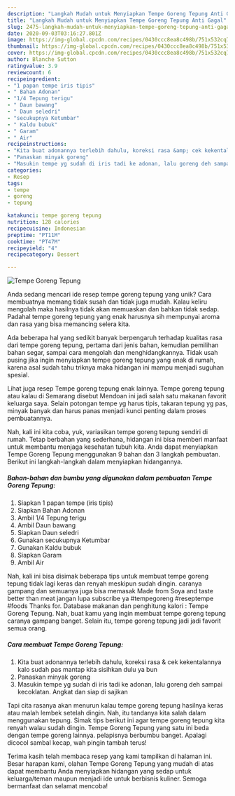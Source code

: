 ```yaml
---
description: "Langkah Mudah untuk Menyiapkan Tempe Goreng Tepung Anti Gagal"
title: "Langkah Mudah untuk Menyiapkan Tempe Goreng Tepung Anti Gagal"
slug: 2475-langkah-mudah-untuk-menyiapkan-tempe-goreng-tepung-anti-gagal
date: 2020-09-03T03:16:27.801Z
image: https://img-global.cpcdn.com/recipes/0430ccc8ea8c498b/751x532cq70/tempe-goreng-tepung-foto-resep-utama.jpg
thumbnail: https://img-global.cpcdn.com/recipes/0430ccc8ea8c498b/751x532cq70/tempe-goreng-tepung-foto-resep-utama.jpg
cover: https://img-global.cpcdn.com/recipes/0430ccc8ea8c498b/751x532cq70/tempe-goreng-tepung-foto-resep-utama.jpg
author: Blanche Sutton
ratingvalue: 3.9
reviewcount: 6
recipeingredient:
- "1 papan tempe iris tipis"
- " Bahan Adonan"
- "1/4 Tepung terigu"
- " Daun bawang"
- " Daun seledri"
- "secukupnya Ketumbar"
- " Kaldu bubuk"
- " Garam"
- " Air"
recipeinstructions:
- "Kita buat adonannya terlebih dahulu, koreksi rasa &amp; cek kekentalannya kalo sudah pas mantap kita sisihkan dulu ya bun"
- "Panaskan minyak goreng"
- "Masukin tempe yg sudah di iris tadi ke adonan, lalu goreng deh sampai kecoklatan. Angkat dan siap di sajikan"
categories:
- Resep
tags:
- tempe
- goreng
- tepung

katakunci: tempe goreng tepung 
nutrition: 128 calories
recipecuisine: Indonesian
preptime: "PT11M"
cooktime: "PT47M"
recipeyield: "4"
recipecategory: Dessert

---
```



![Tempe Goreng Tepung](https://img-global.cpcdn.com/recipes/0430ccc8ea8c498b/751x532cq70/tempe-goreng-tepung-foto-resep-utama.jpg)

Anda sedang mencari ide resep tempe goreng tepung yang unik? Cara membuatnya memang tidak susah dan tidak juga mudah. Kalau keliru mengolah maka hasilnya tidak akan memuaskan dan bahkan tidak sedap. Padahal tempe goreng tepung yang enak harusnya sih mempunyai aroma dan rasa yang bisa memancing selera kita.

Ada beberapa hal yang sedikit banyak berpengaruh terhadap kualitas rasa dari tempe goreng tepung, pertama dari jenis bahan, kemudian pemilihan bahan segar, sampai cara mengolah dan menghidangkannya. Tidak usah pusing jika ingin menyiapkan tempe goreng tepung yang enak di rumah, karena asal sudah tahu triknya maka hidangan ini mampu menjadi suguhan spesial.

Lihat juga resep Tempe goreng tepung enak lainnya. Tempe goreng tepung atau kalau di Semarang disebut Mendoan ini jadi salah satu makanan favorit keluarga saya. Selain potongan tempe yg harus tipis, takaran tepung yg pas, minyak banyak dan harus panas menjadi kunci penting dalam proses pembuatannya.


Nah, kali ini kita coba, yuk, variasikan tempe goreng tepung sendiri di rumah. Tetap berbahan yang sederhana, hidangan ini bisa memberi manfaat untuk membantu menjaga kesehatan tubuh kita. Anda dapat menyiapkan Tempe Goreng Tepung menggunakan 9 bahan dan 3 langkah pembuatan. Berikut ini langkah-langkah dalam menyiapkan hidangannya.

<!--inarticleads1-->

##### Bahan-bahan dan bumbu yang digunakan dalam pembuatan Tempe Goreng Tepung:

1. Siapkan 1 papan tempe (iris tipis)
1. Siapkan  Bahan Adonan
1. Ambil 1/4 Tepung terigu
1. Ambil  Daun bawang
1. Siapkan  Daun seledri
1. Gunakan secukupnya Ketumbar
1. Gunakan  Kaldu bubuk
1. Siapkan  Garam
1. Ambil  Air


Nah, kali ini bisa disimak beberapa tips untuk membuat tempe goreng tepung tidak lagi keras dan renyah meskipun sudah dingin. caranya gampang dan semuanya juga bisa memasak Made from Soya and taste better than meat jangan lupa subscribe ya #tempegoreng #reseptempe #foods Thanks for. Database makanan dan penghitung kalori : Tempe Goreng Tepung. Nah, buat kamu yang ingin membuat tempe goreng tepung caranya gampang banget. Selain itu, tempe goreng tepung jadi jadi favorit semua orang. 

<!--inarticleads2-->

##### Cara membuat Tempe Goreng Tepung:

1. Kita buat adonannya terlebih dahulu, koreksi rasa &amp; cek kekentalannya kalo sudah pas mantap kita sisihkan dulu ya bun
1. Panaskan minyak goreng
1. Masukin tempe yg sudah di iris tadi ke adonan, lalu goreng deh sampai kecoklatan. Angkat dan siap di sajikan


Tapi cita rasanya akan menurun kalau tempe goreng tepung hasilnya keras atau malah lembek setelah dingin. Nah, itu tandanya kita salah dalam menggunakan tepung. Simak tips berikut ini agar tempe goreng tepung kita renyah walau sudah dingin. Tempe Goreng Tepung yang satu ini beda dengan tempe goreng lainnya. pelapisnya berbumbu banget. Apalagi dicocol sambal kecap, wah pingin tambah terus! 

Terima kasih telah membaca resep yang kami tampilkan di halaman ini. Besar harapan kami, olahan Tempe Goreng Tepung yang mudah di atas dapat membantu Anda menyiapkan hidangan yang sedap untuk keluarga/teman maupun menjadi ide untuk berbisnis kuliner. Semoga bermanfaat dan selamat mencoba!
